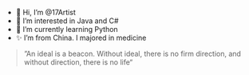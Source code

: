 - 👋 Hi, I’m @17Artist
- 👀 I’m interested in Java and C# 
- 🌱 I’m currently learning Python
- ✨ I’m from China. I majored in medicine

> ”An ideal is a beacon. Without ideal, there is no firm direction, and without direction, there is no life“


<!---
17Artist/17Artist is a ✨ special ✨ repository because its `README.md` (this file) appears on your GitHub profile.
You can click the Preview link to take a look at your changes.
--->
